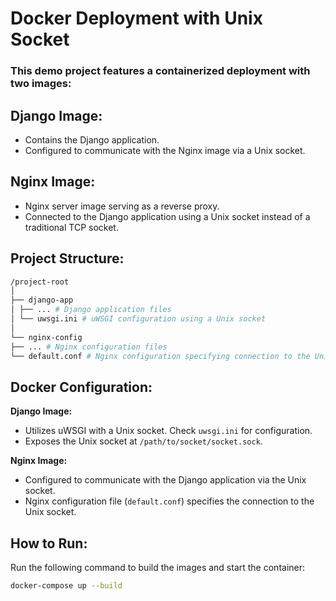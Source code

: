 # Docker Deployment with Unix Socket

### This demo project features a containerized deployment with two images:

## Django Image:

- Contains the Django application.
- Configured to communicate with the Nginx image via a Unix socket.

## Nginx Image:

- Nginx server image serving as a reverse proxy.
- Connected to the Django application using a Unix socket instead of a traditional TCP socket.

## Project Structure:
```bash
/project-root
│
├── django-app
│ ├── ... # Django application files
│ └── uwsgi.ini # uWSGI configuration using a Unix socket
│
└── nginx-config
├── ... # Nginx configuration files
└── default.conf # Nginx configuration specifying connection to the Unix socket

```

## Docker Configuration:

**Django Image:**

- Utilizes uWSGI with a Unix socket. Check `uwsgi.ini` for configuration.
- Exposes the Unix socket at `/path/to/socket/socket.sock`.

**Nginx Image:**

- Configured to communicate with the Django application via the Unix socket.
- Nginx configuration file (`default.conf`) specifies the connection to the Unix socket.

## How to Run:

Run the following command to build the images and start the container:

```bash
docker-compose up --build
